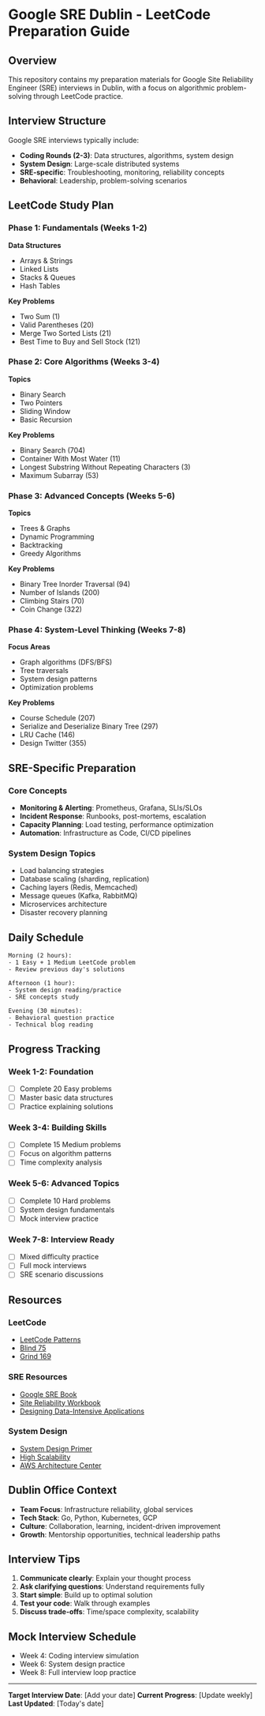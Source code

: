 # Google SRE Dublin - LeetCode Preparation Guide

## Overview
This repository contains my preparation materials for Google Site Reliability Engineer (SRE) interviews in Dublin, with a focus on algorithmic problem-solving through LeetCode practice.

## Interview Structure
Google SRE interviews typically include:
- **Coding Rounds (2-3)**: Data structures, algorithms, system design
- **System Design**: Large-scale distributed systems
- **SRE-specific**: Troubleshooting, monitoring, reliability concepts
- **Behavioral**: Leadership, problem-solving scenarios

## LeetCode Study Plan

### Phase 1: Fundamentals (Weeks 1-2)
**Data Structures**
- Arrays & Strings
- Linked Lists
- Stacks & Queues
- Hash Tables

**Key Problems**
- Two Sum (1)
- Valid Parentheses (20)
- Merge Two Sorted Lists (21)
- Best Time to Buy and Sell Stock (121)

### Phase 2: Core Algorithms (Weeks 3-4)
**Topics**
- Binary Search
- Two Pointers
- Sliding Window
- Basic Recursion

**Key Problems**
- Binary Search (704)
- Container With Most Water (11)
- Longest Substring Without Repeating Characters (3)
- Maximum Subarray (53)

### Phase 3: Advanced Concepts (Weeks 5-6)
**Topics**
- Trees & Graphs
- Dynamic Programming
- Backtracking
- Greedy Algorithms

**Key Problems**
- Binary Tree Inorder Traversal (94)
- Number of Islands (200)
- Climbing Stairs (70)
- Coin Change (322)

### Phase 4: System-Level Thinking (Weeks 7-8)
**Focus Areas**
- Graph algorithms (DFS/BFS)
- Tree traversals
- System design patterns
- Optimization problems

**Key Problems**
- Course Schedule (207)
- Serialize and Deserialize Binary Tree (297)
- LRU Cache (146)
- Design Twitter (355)

## SRE-Specific Preparation

### Core Concepts
- **Monitoring & Alerting**: Prometheus, Grafana, SLIs/SLOs
- **Incident Response**: Runbooks, post-mortems, escalation
- **Capacity Planning**: Load testing, performance optimization
- **Automation**: Infrastructure as Code, CI/CD pipelines

### System Design Topics
- Load balancing strategies
- Database scaling (sharding, replication)
- Caching layers (Redis, Memcached)
- Message queues (Kafka, RabbitMQ)
- Microservices architecture
- Disaster recovery planning

## Daily Schedule
```
Morning (2 hours):
- 1 Easy + 1 Medium LeetCode problem
- Review previous day's solutions

Afternoon (1 hour):
- System design reading/practice
- SRE concepts study

Evening (30 minutes):
- Behavioral question practice
- Technical blog reading
```

## Progress Tracking

### Week 1-2: Foundation
- [ ] Complete 20 Easy problems
- [ ] Master basic data structures
- [ ] Practice explaining solutions

### Week 3-4: Building Skills
- [ ] Complete 15 Medium problems
- [ ] Focus on algorithm patterns
- [ ] Time complexity analysis

### Week 5-6: Advanced Topics
- [ ] Complete 10 Hard problems
- [ ] System design fundamentals
- [ ] Mock interview practice

### Week 7-8: Interview Ready
- [ ] Mixed difficulty practice
- [ ] Full mock interviews
- [ ] SRE scenario discussions

## Resources

### LeetCode
- [LeetCode Patterns](https://leetcode.com/discuss/general-discussion/458695/dynamic-programming-patterns)
- [Blind 75](https://leetcode.com/discuss/general-discussion/460599/blind-75-leetcode-questions)
- [Grind 169](https://www.techinterviewhandbook.org/grind75)

### SRE Resources
- [Google SRE Book](https://sre.google/sre-book/table-of-contents/)
- [Site Reliability Workbook](https://sre.google/workbook/table-of-contents/)
- [Designing Data-Intensive Applications](https://dataintensive.net/)

### System Design
- [System Design Primer](https://github.com/donnemartin/system-design-primer)
- [High Scalability](http://highscalability.com/)
- [AWS Architecture Center](https://aws.amazon.com/architecture/)

## Dublin Office Context
- **Team Focus**: Infrastructure reliability, global services
- **Tech Stack**: Go, Python, Kubernetes, GCP
- **Culture**: Collaboration, learning, incident-driven improvement
- **Growth**: Mentorship opportunities, technical leadership paths

## Interview Tips
1. **Communicate clearly**: Explain your thought process
2. **Ask clarifying questions**: Understand requirements fully
3. **Start simple**: Build up to optimal solution
4. **Test your code**: Walk through examples
5. **Discuss trade-offs**: Time/space complexity, scalability

## Mock Interview Schedule
- Week 4: Coding interview simulation
- Week 6: System design practice
- Week 8: Full interview loop practice

---

**Target Interview Date**: [Add your date]
**Current Progress**: [Update weekly]
**Last Updated**: [Today's date]